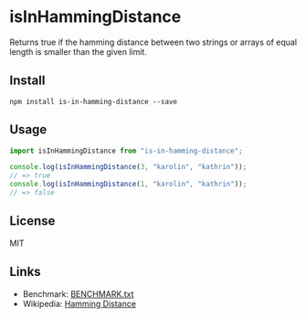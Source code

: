 # isInHammingDistance

Returns true if the hamming distance between two strings or arrays of equal length is smaller than the given limit.

## Install

```
npm install is-in-hamming-distance --save
```

## Usage

```js
import isInHammingDistance from "is-in-hamming-distance";

console.log(isInHammingDistance(3, "karolin", "kathrin"));
// => true
console.log(isInHammingDistance(1, "karolin", "kathrin"));
// => false
```

## License

MIT

## Links

-   Benchmark: [BENCHMARK.txt](./BENCHMARK.txt)
-   Wikipedia: [Hamming Distance](https://en.wikipedia.org/wiki/Hamming_distance)
